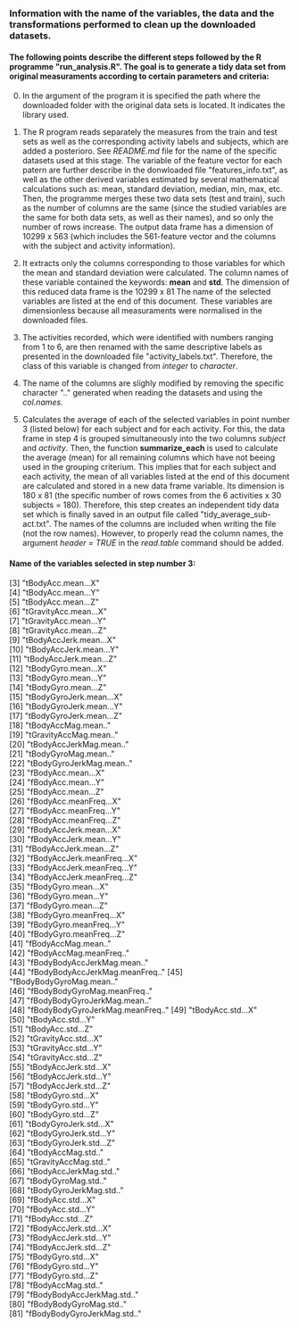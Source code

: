 ### Information with the name of the variables, the data and the transformations performed to clean up the downloaded datasets. 

#### The following points describe the different steps followed by the R programme "run_analysis.R". The goal is to generate a tidy data set from original measuraments according to certain parameters and criteria:

0. In the argument of the program it is specified the path where the downloaded folder with the original data sets is located. It indicates the library used.

1. The R program reads separately the measures from the train and test sets as well as the corresponding activity labels and subjects, which are added a posterioro. See *README.md* file for the name of the specific datasets used at this stage. 
The variable of the feature vector for each patern are further describe in the donwloaded file "features_info.txt", as well as the other derived variables estimated by several mathematical calculations such as: mean, standard deviation, median, min, max, etc. 
Then, the programme merges these two data sets (test and train), such as the number of columns are the same (since the studied variables are the same for both data sets, as well as their names), and so only the number of rows increase. The output data frame has a dimension of 10299 x 563 (which includes the 561-feature vector and the columns with the subject and activity information). 

2. It extracts only the columns corresponding to those variables for which the mean and standard deviation were calculated. The column names of these variable contained the keywords: **mean** and **std**. The dimension of this reduced data frame is the 10299 x 81
The name of the selected variables are listed at the end of this document. These variables are dimensionless because all measuraments were normalised in the downloaded files. 

3. The activities recorded, which were identified with numbers ranging from 1 to 6, are then renamed with the same descriptive labels as presented in the downloaded file "activity_labels.txt". Therefore, the class of this variable is changed from *integer* to *character*. 

4. The name of the columns are slighly modified by removing the specific character ".." generated when reading the datasets and using the *col.names*. 

5. Calculates the average of each of the selected variables in point number 3 (listed below) for each subject and for each activity. For this, the data frame in step 4 is grouped simultaneously into the two columns *subject* and *activity*. Then, the function **summarize_each** is used to calculate the average (mean) for all remaining columns which have not beeing used in the grouping criterium. This implies that for each subject and each activity, the mean of all variables listed at the end of this document are calculated and stored in a new data frame variable. Its dimension is 180 x 81 (the specific number of rows comes from the 6 activities x 30 subjects = 180). Therefore, this step creates an independent tidy data set which is finally saved in an output file called "tidy_average_sub-act.txt". The names of the columns are included when writing the file (not the row names). However, to properly read the column names, the argument *header = TRUE* in the *read.table* command should be added.  



#### Name of the variables selected in step number 3:
[3] "tBodyAcc.mean...X"              
[4] "tBodyAcc.mean...Y"              
[5] "tBodyAcc.mean...Z"              
[6] "tGravityAcc.mean...X"           
[7] "tGravityAcc.mean...Y"           
[8] "tGravityAcc.mean...Z"           
[9] "tBodyAccJerk.mean...X"          
[10] "tBodyAccJerk.mean...Y"          
[11] "tBodyAccJerk.mean...Z"          
[12] "tBodyGyro.mean...X"             
[13] "tBodyGyro.mean...Y"             
[14] "tBodyGyro.mean...Z"             
[15] "tBodyGyroJerk.mean...X"         
[16] "tBodyGyroJerk.mean...Y"         
[17] "tBodyGyroJerk.mean...Z"         
[18] "tBodyAccMag.mean.."             
[19] "tGravityAccMag.mean.."          
[20] "tBodyAccJerkMag.mean.."         
[21] "tBodyGyroMag.mean.."            
[22] "tBodyGyroJerkMag.mean.."        
[23] "fBodyAcc.mean...X"              
[24] "fBodyAcc.mean...Y"              
[25] "fBodyAcc.mean...Z"              
[26] "fBodyAcc.meanFreq...X"          
[27] "fBodyAcc.meanFreq...Y"          
[28] "fBodyAcc.meanFreq...Z"          
[29] "fBodyAccJerk.mean...X"          
[30] "fBodyAccJerk.mean...Y"          
[31] "fBodyAccJerk.mean...Z"          
[32] "fBodyAccJerk.meanFreq...X"      
[33] "fBodyAccJerk.meanFreq...Y"      
[34] "fBodyAccJerk.meanFreq...Z"      
[35] "fBodyGyro.mean...X"             
[36] "fBodyGyro.mean...Y"             
[37] "fBodyGyro.mean...Z"             
[38] "fBodyGyro.meanFreq...X"         
[39] "fBodyGyro.meanFreq...Y"         
[40] "fBodyGyro.meanFreq...Z"         
[41] "fBodyAccMag.mean.."             
[42] "fBodyAccMag.meanFreq.."         
[43] "fBodyBodyAccJerkMag.mean.."     
[44] "fBodyBodyAccJerkMag.meanFreq.." 
[45] "fBodyBodyGyroMag.mean.."        
[46] "fBodyBodyGyroMag.meanFreq.."    
[47] "fBodyBodyGyroJerkMag.mean.."    
[48] "fBodyBodyGyroJerkMag.meanFreq.."
[49] "tBodyAcc.std...X"               
[50] "tBodyAcc.std...Y"               
[51] "tBodyAcc.std...Z"               
[52] "tGravityAcc.std...X"            
[53] "tGravityAcc.std...Y"            
[54] "tGravityAcc.std...Z"            
[55] "tBodyAccJerk.std...X"           
[56] "tBodyAccJerk.std...Y"           
[57] "tBodyAccJerk.std...Z"           
[58] "tBodyGyro.std...X"              
[59] "tBodyGyro.std...Y"              
[60] "tBodyGyro.std...Z"              
[61] "tBodyGyroJerk.std...X"          
[62] "tBodyGyroJerk.std...Y"          
[63] "tBodyGyroJerk.std...Z"          
[64] "tBodyAccMag.std.."              
[65] "tGravityAccMag.std.."           
[66] "tBodyAccJerkMag.std.."          
[67] "tBodyGyroMag.std.."             
[68] "tBodyGyroJerkMag.std.."         
[69] "fBodyAcc.std...X"               
[70] "fBodyAcc.std...Y"               
[71] "fBodyAcc.std...Z"               
[72] "fBodyAccJerk.std...X"           
[73] "fBodyAccJerk.std...Y"           
[74] "fBodyAccJerk.std...Z"           
[75] "fBodyGyro.std...X"              
[76] "fBodyGyro.std...Y"              
[77] "fBodyGyro.std...Z"              
[78] "fBodyAccMag.std.."              
[79] "fBodyBodyAccJerkMag.std.."      
[80] "fBodyBodyGyroMag.std.."         
[81] "fBodyBodyGyroJerkMag.std.." 
